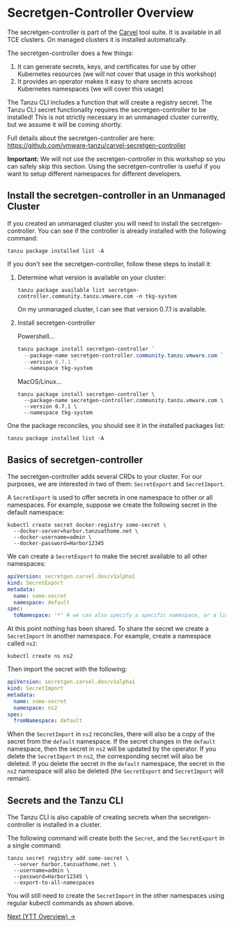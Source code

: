 # Secretgen-Controller Overview

The secretgen-controller is part of the [Carvel](https://carvel.dev/) tool suite. It is available in all TCE clusters.
On managed clusters it is installed automatically.

The secretgen-controller does a few things:

1. It can generate secrets, keys, and certificates for use by other Kubernetes resources (we will not cover that usage in this workshop)
1. It provides an operator makes it easy to share secrets across Kubernetes namespaces (we will cover this usage)

The Tanzu CLI includes a function that will create a registry secret. The Tanzu CLI secret functionality
requires the secretgen-controller to be installed! This is not strictly necessary in an unmanaged cluster currently, but we assume it
will be coming shortly.

Full details about the secretgen-controller are here: https://github.com/vmware-tanzu/carvel-secretgen-controller

**Important:** We will not use the secretgen-controller in this workshop so you can safely skip this section. Using the
secretgen-controller is useful if you want to setup different namespaces for different developers.

## Install the secretgen-controller in an Unmanaged Cluster

If you created an unmanaged cluster you will need to install the secretgen-controller. You can see if the controller is already
installed with the following command:

```shell
tanzu package installed list -A
```

If you don't see the secretgen-controller, follow these steps to install it:

1. Determine what version is available on your cluster:

   ```shell
   tanzu package available list secretgen-controller.community.tanzu.vmware.com -n tkg-system
   ```

   On my unmanaged cluster, I can see that version 0.7.1 is available.

1. Install secretgen-controller

   Powershell...
   ```powershell
   tanzu package install secretgen-controller `
     --package-name secretgen-controller.community.tanzu.vmware.com `
     --version 0.7.1 `
     --namespace tkg-system
   ```

   MacOS/Linux...
   ```shell
   tanzu package install secretgen-controller \
     --package-name secretgen-controller.community.tanzu.vmware.com \
     --version 0.7.1 \
     --namespace tkg-system
   ```

One the package reconciles, you should see it in the installed packages list:

```shell
tanzu package installed list -A
```

## Basics of secretgen-controller

The secretgen-controller adds several CRDs to your cluster. For our purposes, we are interested in two of them:
`SecretExport` and `SecretImport`.

A `SecretExport` is used to offer secrets in one namespace to other or all namespaces. For example, suppose
we create the following secret in the default namespace:

```shell
kubectl create secret docker-registry some-secret \
  --docker-server=harbor.tanzuathome.net \
  --docker-username=admin \
  --docker-password=Harbor12345
```

We can create a `SecretExport` to make the secret available to all other namespaces:

```yaml
apiVersion: secretgen.carvel.dev/v1alpha1
kind: SecretExport
metadata:
  name: some-secret
  namespace: default
spec:
  toNamespace: '*' # we can also specify a specific namespace, or a list of namespaces
```

At this point nothing has been shared. To share the secret we create a `SecretImport` in another namespace. For
example, create a namespace called `ns2`:

```shell
kubectl create ns ns2
```

Then import the secret with the following:

```yaml
apiVersion: secretgen.carvel.dev/v1alpha1
kind: SecretImport
metadata:
  name: some-secret
  namespace: ns2
spec:
  fromNamespace: default
```

When the `SecretImport` in `ns2` reconciles, there will also be a copy of the secret from the `default` namespace.
If the secret changes in the `default` namespace, then the secret in `ns2` will be updated by the operator. If you delete
the `SecretImport` in `ns2`, the corresponding secret will also be deleted. If you delete the secret in the `default` namespace,
the secret in the `ns2` namespace will also be deleted (the `SecretExport` and `SecretImport` will remain).

## Secrets and the Tanzu CLI

The Tanzu CLI is also capable of creating secrets when the secretgen-controller is installed in a cluster.

The following command will create both the `Secret`, and the `SecretExport` in a single command:

```shell
tanzu secret registry add some-secret \
  --server harbor.tanzuathome.net \
  --username=admin \
  --password=Harbor12345 \
  --export-to-all-namespaces
```

You will still need to create the `SecretImport` in the other namespaces using regular kubectl commands as shown above.

[Next (YTT Overview) -&gt;](../ytt/README.md)
